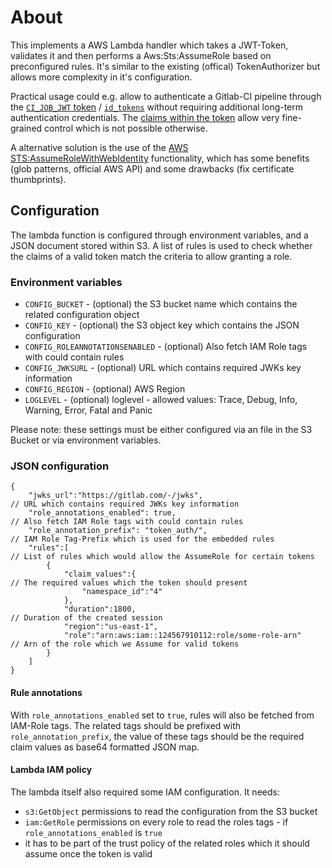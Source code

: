 
# About

This implements a AWS Lambda handler which takes a JWT-Token, validates it and then performs a Aws:Sts:AssumeRole based on preconfigured rules. It's similar to the existing (offical) TokenAuthorizer but allows more complexity in it's configuration.

Practical usage could e.g. allow to authenticate a Gitlab-CI pipeline through the [`CI_JOB_JWT` token](https://docs.gitlab.com/ee/ci/secrets/index.html) / [`id_tokens`](https://docs.gitlab.com/ee/ci/yaml/index.html#id_tokens) without requiring additional long-term authentication credentials. The [claims within the token](https://docs.gitlab.com/ee/ci/examples/authenticating-with-hashicorp-vault/#how-it-works) allow very fine-grained control which is not possible otherwise.

A alternative solution is the use of the [AWS STS:AssumeRoleWithWebIdentity](https://docs.aws.amazon.com/IAM/latest/UserGuide/id_roles_create_for-idp_oidc.html)  functionality, which has some benefits (glob patterns, official AWS API) and some drawbacks (fix certificate thumbprints).

## Configuration

The lambda function is configured through environment variables, and a JSON document stored within S3. A list of rules is used to check whether the claims of a valid token match the criteria to allow granting a role.

### Environment variables

* `CONFIG_BUCKET` - (optional) the S3 bucket name which contains the related configuration object
* `CONFIG_KEY` - (optional) the S3 object key which contains the JSON configuration
* `CONFIG_ROLEANNOTATIONSENABLED` - (optional) Also fetch IAM Role tags with could contain rules
* `CONFIG_JWKSURL` - (optional) URL which contains required JWKs key information
* `CONFIG_REGION` - (optional) AWS Region
* `LOGLEVEL` - (optional) loglevel - allowed values: Trace, Debug, Info, Warning, Error, Fatal and Panic

Please note: these settings must be either configured via an file in the S3 Bucket or via environment variables.

### JSON configuration

```
{
    "jwks_url":"https://gitlab.com/-/jwks",                          // URL which contains required JWKs key information
    "role_annotations_enabled": true,                                // Also fetch IAM Role tags with could contain rules
    "role_annotation_prefix": "token_auth/",                         // IAM Role Tag-Prefix which is used for the embedded rules  
    "rules":[                                                        // List of rules which would allow the AssumeRole for certain tokens
        {
            "claim_values":{                                         // The required values which the token should present
                "namespace_id":"4"
            },
            "duration":1800,                                         // Duration of the created session
            "region":"us-east-1",
            "role":"arn:aws:iam::124567910112:role/some-role-arn"    // Arn of the role which we Assume for valid tokens
        }
    ]
}
```

#### Rule annotations

With `role_annotations_enabled` set to `true`, rules will also be fetched from IAM-Role tags. The related tags should be prefixed with `role_annotation_prefix`, the value of these tags should be the required claim values as base64 formatted JSON map.

#### Lambda IAM policy

The lambda itself also required some IAM configuration. It needs:

* `s3:GetObject` permissions to read the configuration from the S3 bucket
* `iam:GetRole` permissions on every role to read the roles tags - if `role_annotations_enabled` is `true`
* it has to be part of the trust policy of the related roles which it should assume once the token is valid
